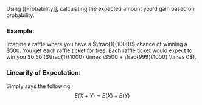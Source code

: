Using [[Probability]], calculating the expected amount you'd gain based on probability. 
### Example:
Imagine a raffle where you have a $\frac{1}{1000}$ chance of winning a $\$500$. You get each raffle ticket for free. Each raffle ticket would expect to win you $\$0.50$ ($\frac{1}{1000} \times \$500 + \frac{999}{1000} \times 0$). 
### Linearity of Expectation:
Simply says the following: $$E(X+Y)=E(X)+E(Y)$$


